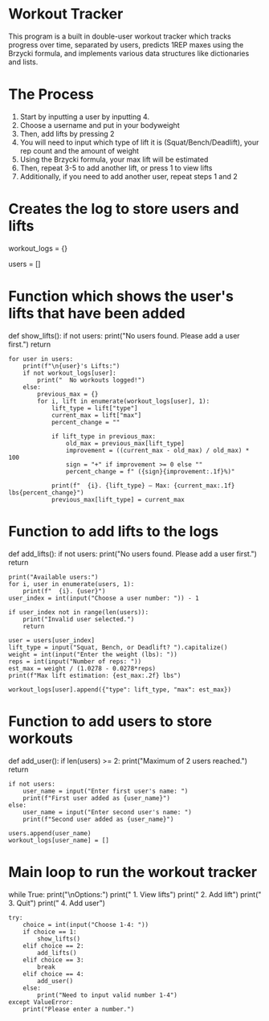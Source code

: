 # Workout Tracker
This program is a built in double-user workout tracker which tracks progress over time, separated by users, predicts 1REP maxes using the Brzycki formula, and implements various data structures like dictionaries and lists.

# The Process
1) Start by inputting a user by inputting 4.
2) Choose a username and put in your bodyweight
3) Then, add lifts by pressing 2
4) You will need to input which type of lift it is (Squat/Bench/Deadlift), your rep count and the amount of weight
5) Using the Brzycki formula, your max lift will be estimated
6) Then, repeat 3-5 to add another lift, or press 1 to view lifts
7) Additionally, if you need to add another user, repeat steps 1 and 2

# Creates the log to store users and lifts
workout_logs = {}

users = []

# Function which shows the user's lifts that have been added
def show_lifts():
    if not users:
        print("No users found. Please add a user first.")
        return

    for user in users:
        print(f"\n{user}'s Lifts:")
        if not workout_logs[user]:
            print("  No workouts logged!")
        else:
            previous_max = {}
            for i, lift in enumerate(workout_logs[user], 1):
                lift_type = lift["type"]
                current_max = lift["max"]
                percent_change = ""

                if lift_type in previous_max:
                    old_max = previous_max[lift_type]
                    improvement = ((current_max - old_max) / old_max) * 100
                    sign = "+" if improvement >= 0 else ""
                    percent_change = f" ({sign}{improvement:.1f}%)"

                print(f"  {i}. {lift_type} — Max: {current_max:.1f} lbs{percent_change}")
                previous_max[lift_type] = current_max

# Function to add lifts to the logs
def add_lifts():
    if not users:
        print("No users found. Please add a user first.")
        return

    print("Available users:")
    for i, user in enumerate(users, 1):
        print(f"  {i}. {user}")
    user_index = int(input("Choose a user number: ")) - 1

    if user_index not in range(len(users)):
        print("Invalid user selected.")
        return

    user = users[user_index]
    lift_type = input("Squat, Bench, or Deadlift? ").capitalize()
    weight = int(input("Enter the weight (lbs): "))
    reps = int(input("Number of reps: "))
    est_max = weight / (1.0278 - 0.0278*reps)
    print(f"Max lift estimation: {est_max:.2f} lbs")

    workout_logs[user].append({"type": lift_type, "max": est_max})

# Function to add users to store workouts
def add_user():
    if len(users) >= 2:
        print("Maximum of 2 users reached.")
        return

    if not users:
        user_name = input("Enter first user's name: ")
        print(f"First user added as {user_name}")
    else:
        user_name = input("Enter second user's name: ")
        print(f"Second user added as {user_name}")

    users.append(user_name)
    workout_logs[user_name] = []

# Main loop to run the workout tracker
while True:
    print("\nOptions:")
    print("   1. View lifts")
    print("   2. Add lift")
    print("   3. Quit")
    print("   4. Add user")

    try:
        choice = int(input("Choose 1-4: "))
        if choice == 1:
            show_lifts()
        elif choice == 2:
            add_lifts()
        elif choice == 3:
            break
        elif choice == 4:
            add_user()
        else:
            print("Need to input valid number 1-4")
    except ValueError:
        print("Please enter a number.")
